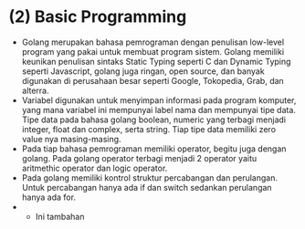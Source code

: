 # (2) Basic Programming

- Golang merupakan bahasa pemrograman dengan penulisan low-level program yang pakai untuk membuat program sistem. Golang memiliki keunikan penulisan sintaks Static Typing seperti C dan Dynamic Typing seperti Javascript, golang juga ringan, open source, dan banyak digunakan di perusahaan besar seperti Google, Tokopedia, Grab, dan alterra.
- Variabel digunakan untuk menyimpan informasi pada program komputer, yang mana variabel ini mempunyai label nama dan mempunyai tipe data. Tipe data pada bahasa golang boolean, numeric yang terbagi menjadi integer, float dan complex, serta string. Tiap tipe data memiliki zero value nya masing-masing.
- Pada tiap bahasa pemrograman memiliki operator, begitu juga dengan golang. Pada golang operator terbagi menjadi 2 operator yaitu aritmethic operator dan logic operator.
- Pada golang memiliki kontrol struktur percabangan dan perulangan. Untuk percabangan hanya ada if dan switch sedankan perulangan hanya ada for.
- - Ini tambahan
